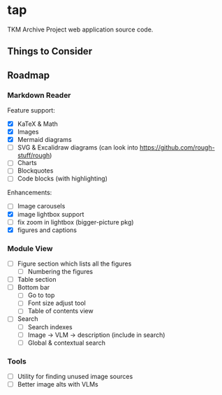 # tap

TKM Archive Project web application source code.

## Things to Consider

## Roadmap

### Markdown Reader

Feature support:

- [x] KaTeX & Math
- [x] Images
- [x] Mermaid diagrams
- [ ] SVG & Excalidraw diagrams (can look into <https://github.com/rough-stuff/rough>)
- [ ] Charts
- [ ] Blockquotes
- [ ] Code blocks (with highlighting)

Enhancements:

- [ ] Image carousels
- [x] image lightbox support
- [ ] fix zoom in lightbox (bigger-picture pkg)
- [x] figures and captions

### Module View

- [ ] Figure section which lists all the figures
  - [ ] Numbering the figures
- [ ] Table section
- [ ] Bottom bar
  - [ ] Go to top
  - [ ] Font size adjust tool
  - [ ] Table of contents view
- [ ] Search
  - [ ] Search indexes
  - [ ] Image -> VLM -> description (include in search)
  - [ ] Global & contextual search

### Tools

- [ ] Utility for finding unused image sources
- [ ] Better image alts with VLMs
